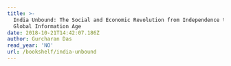 ```yaml
---
title: >-
  India Unbound: The Social and Economic Revolution from Independence to the
  Global Information Age
date: 2018-10-21T14:42:07.186Z
author: Gurcharan Das
read_year: 'NO'
url: /bookshelf/india-unbound
---
```


